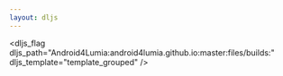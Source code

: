 ```yaml
---
layout: dljs
---
```


<dljs_flag dljs_path="Android4Lumia:android4lumia.github.io:master:files/builds:" dljs_template="template_grouped" />
